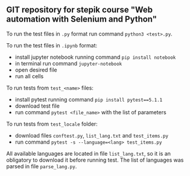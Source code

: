 ## GIT repository for stepik course "Web automation with Selenium and Python"

To run the test files in ```.py``` format run command ```python3 <test>.py```.

To run the test files in ```.ipynb``` format:
+ install jupyter notebook running command ```pip install notebook```
+ in terminal run command ```jupyter-notebook```
+ open desired file
+ run all cells

To run tests from ```test_<name>``` files:
+ install pytest running command ```pip install pytest==5.1.1```
+ download test file
+ run command ```pytest <file_name>``` with the list of parameters

To run tests from ```test_locale``` folder:
+ download files ```conftest.py```, ```list_lang.txt``` and ```test_items.py```
+ run command ```pytest -s --language=<lang> test_items.py```

All available languages are located in file ```list_lang.txt```, so it is an obligatory
to download it before running test. The list of languages was parsed in file ```parse_lang.py```.
